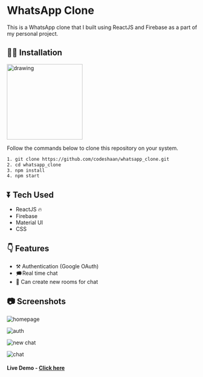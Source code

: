 # WhatsApp Clone

This is a WhatsApp clone that I built using ReactJS and Firebase as a part of my personal project.

## 👩‍💻 Installation

<img src="https://user-images.githubusercontent.com/48273777/105491791-e5080280-5cdc-11eb-9c22-fc51937d946c.png" alt="drawing" width="200"/>


Follow the commands below to clone this repository on your system.

```bash
1. git clone https://github.com/codeshaan/whatsapp_clone.git
2. cd whatsapp_clone
3. npm install
4. npm start
```

## ⏬ Tech Used
* ReactJS 🔥
* Firebase
* Material UI
* CSS 


## 👇 Features
* ⚒ Authentication (Google OAuth)
* 🗯Real time chat
* 🌈 Can create new rooms for chat

## 📷 Screenshots
![homepage](https://user-images.githubusercontent.com/48273777/105491791-e5080280-5cdc-11eb-9c22-fc51937d946c.png "Homescreen")

![auth](https://user-images.githubusercontent.com/48273777/105491861-0cf76600-5cdd-11eb-8f87-9842766ddcf4.jpg "Google OAuth")

![new chat](https://user-images.githubusercontent.com/48273777/105491923-25678080-5cdd-11eb-910f-8e6d4476b398.png "Creating a new chat")

![chat](https://user-images.githubusercontent.com/48273777/105491964-33b59c80-5cdd-11eb-85f2-47ceb403968c.png "Chat")


#### Live Demo - [Click here](https://whatsapp-644bd.firebaseapp.com/)